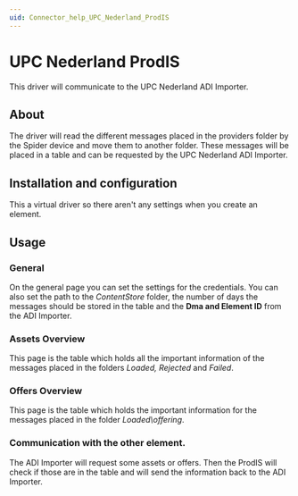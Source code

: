 ```yaml
---
uid: Connector_help_UPC_Nederland_ProdIS
---
```


# UPC Nederland ProdIS

This driver will communicate to the UPC Nederland ADI Importer.

## About

The driver will read the different messages placed in the providers folder by the Spider device and move them to another folder.
These messages will be placed in a table and can be requested by the UPC Nederland ADI Importer.

## Installation and configuration

This a virtual driver so there aren't any settings when you create an element.

## Usage

### General

On the general page you can set the settings for the credentials.
You can also set the path to the *ContentStore* folder,
the number of days the messages should be stored in the table and the **Dma and Element ID** from the ADI Importer.

### Assets Overview

This page is the table which holds all the important information of the messages placed in the folders *Loaded, Rejected* and *Failed*.

### Offers Overview

This page is the table which holds the important information for the messages placed in the folder *Loaded\offering*.

### Communication with the other element.

The ADI Importer will request some assets or offers. Then the ProdIS will check if those are in the table and will send the information back to the ADI Importer.
